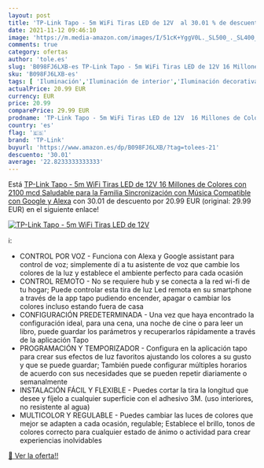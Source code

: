 ```yaml
---
layout: post
title: 'TP-Link Tapo - 5m WiFi Tiras LED de 12V  al 30.01 % de descuento'
date: 2021-11-12 09:46:10
image: 'https://m.media-amazon.com/images/I/51cK+YggV0L._SL500_._SL400_.jpg'
comments: true
category: ofertas
author: 'tole.es'
slug: 'B098FJ6LXB-es TP-Link Tapo - 5m WiFi Tiras LED de 12V 16 Millones de...'
sku: 'B098FJ6LXB-es'
tags: [ 'Iluminación','Iluminación de interior','Iluminación decorativa y para usos específicos de interior','Tiras LED de interior','alexa','tp-link', ]
actualPrice: 20.99 EUR
currency: EUR
price: 20.99
comparePrice: 29.99 EUR
prodname: 'TP-Link Tapo - 5m WiFi Tiras LED de 12V  16 Millones de Colores con 2100 mcd  Saludable para la Familia  Sincronización con Música  Compatible con Google y Alexa'
country: 'es'
flag: '🇪🇸'
brand: 'TP-Link'
buyurl: 'https://www.amazon.es/dp/B098FJ6LXB/?tag=tolees-21'
descuento: '30.01'
average: '22.8233333333333'
---
```


Está [TP-Link Tapo - 5m WiFi Tiras LED de 12V  16 Millones de Colores con 2100 mcd  Saludable para la Familia  Sincronización con Música  Compatible con Google y Alexa](https://www.amazon.es/dp/B098FJ6LXB/?tag=tolees-21) con 30.01 de descuento por 20.99 EUR (original: 29.99 EUR) en el siguiente enlace!

[![TP-Link Tapo - 5m WiFi Tiras LED de 12V ](https://m.media-amazon.com/images/I/51cK+YggV0L._SL500_._SL400_.jpg)](https://www.amazon.es/dp/B098FJ6LXB/?tag=tolees-21)

ℹ️:

- CONTROL POR VOZ - Funciona con Alexa y Google assistant para control de voz; simplemente dí a tu asistente de voz que cambie los colores de la luz y establece el ambiente perfecto para cada ocasión
- CONTROL REMOTO - No se requiere hub y se conecta a la red wi-fi de tu hogar; Puede controlar esta tira de luz Led remota en su smartphone a través de la app tapo pudiendo encender, apagar o cambiar los colores incluso estando fuera de casa
- CONFIGURACIÓN PREDETERMINADA - Una vez que haya encontrado la configuración ideal, para una cena, una noche de cine o para leer un libro, puede guardar los parámetros y recuperarlos rápidamente a través de la aplicación Tapo
- PROGRAMACIÓN Y TEMPORIZADOR - Configura en la aplicación tapo para crear sus efectos de luz favoritos ajustando los colores a su gusto y que se puede guardar; También puede configurar múltiples horarios de acuerdo con sus necesidades que se pueden repetir diariamente o semanalmente
- INSTALACIÓN FÁCIL Y FLEXIBLE - Puedes cortar la tira la longitud que desee y fíjelo a cualquier superficie con el adhesivo 3M. (uso interiores, no resistente al agua)
- MULTICOLOR Y REGULABLE - Puedes cambiar las luces de colores que mejor se adapten a cada ocasión, regulable; Establece el brillo, tonos de colores correcto para cualquier estado de ánimo o actividad para crear experiencias inolvidables

[🛒 Ver la oferta!!](https://www.amazon.es/dp/B098FJ6LXB/?tag=tolees-21)
